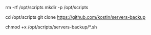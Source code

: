 rm -rf /opt/scripts
mkdir -p /opt/scripts

cd /opt/scripts
git clone https://github.com/kostin/servers-backup

chmod +x /opt/scripts/servers-backup/*.sh
